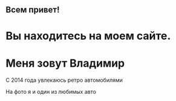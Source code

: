 ## Всем привет! 
# Вы находитесь на моем сайте.
# Меня зовут Владимир

С 2014 года увлекаюсь ретро автомобилями

На фото я и один из любимых авто

